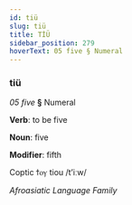 ```yaml
---
id: tiü
slug: tiü
title: TİÜ
sidebar_position: 279
hoverText: 05 five § Numeral
---
```


### tiü

*05 five* **§** Numeral

**Verb**: to be five

**Noun**: five

**Modifier**: fifth

Coptic ϯⲟⲩ tiou /tʼiːw/

*Afroasiatic Language Family*